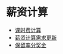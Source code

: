 # 薪资计算


* [课时费计算](pay-for-class/README.md)
* [薪资计算需求更新](salary.md)
* [保留率分奖金](baoliulv-bonus/README.md)
